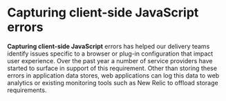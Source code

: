 # Capturing client-side JavaScript errors

**Capturing client-side JavaScript** errors has helped our delivery teams identify issues specific to a browser or plug-in configuration that impact user experience. Over the past year a number of service providers have started to surface in support of this requirement. Other than storing these errors in application data stores, web applications can log this data to web analytics or existing monitoring tools such as New Relic to offload storage requirements.

